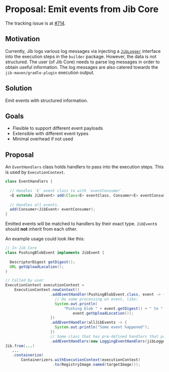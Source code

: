 # Proposal: Emit events from Jib Core

The tracking issue is at [#714](https://github.com/GoogleContainerTools/jib/issues/714).

## Motivation

Currently, Jib logs various log messages via injecting a [`JibLogger`](https://github.com/GoogleContainerTools/jib/blob/02f7f41874223e1e6acf2a40648b5b3695877397/jib-core/src/main/java/com/google/cloud/tools/jib/JibLogger.java) interface into the execution steps in the `builder` package. However, the data is not structured. The user (of Jib Core) needs to parse log messages in order to obtain useful information. The log messages are also catered towards the `jib-maven/gradle-plugin` execution output.

## Solution

Emit events with structured information.

## Goals

- Flexible to support different event payloads
- Extensible with different event types
- Minimal overhead if not used

## Proposal

An `EventHandlers` class holds handlers to pass into the execution steps. This is used by `ExecutionContext`.

```java
class EventHandlers {
  
  // Handles `E` event class to with `eventConsumer`.
  <E extends JibEvent> add(Class<E> eventClass, Consumer<E> eventConsumer);
  
  // Handles all events.
  add(Consumer<JibEvent> eventConsumer);
}
```

Emitted events will be matched to handlers by their exact type. `JibEvent`s should **not** inherit from each other. 

An example usage could look like this:

```java
// In Jib Core
class PushingBlobEvent implements JibEvent {
  
  DescriptorDigest getDigest();
  URL getUploadLocation();
}

// Called by user
ExecutionContext executionContext = 
    ExecutionContext.newContext()
                    .addEventHandler(PushingBlobEvent.class, event -> {
                      // Do some processing on event, like:
                      System.out.println(
                          "Pushing blob " + event.getDigest() + " to " +
                              event.getUploadLocation());
                    })
                    .addEventHandler(allJibEvents -> {
                      System.out.println("Some event happened");
                    })
                    // Some class that has pre-defined handlers that print log messages.
                    .addEventHandlers(new LoggingEventHandlers(jibLogger));
Jib.from(...)
   ...
   .containerize(
       Containerizers.withExecutionContext(executionContext)
                     .to(RegistryImage.named(targetImage)));
```

